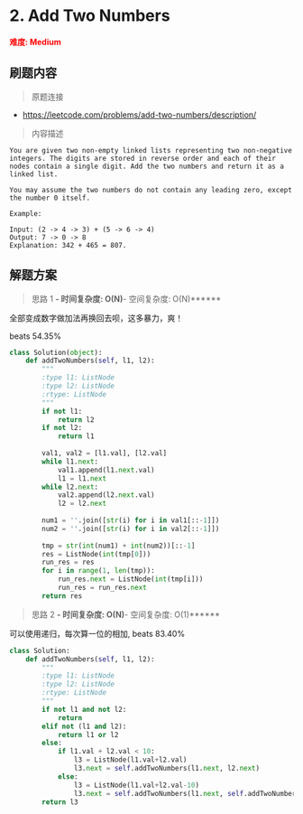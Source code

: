 #  2. Add Two Numbers
**<font color=red>难度: Medium</font>**

## 刷题内容

> 原题连接

* https://leetcode.com/problems/add-two-numbers/description/

> 内容描述

```
You are given two non-empty linked lists representing two non-negative integers. The digits are stored in reverse order and each of their nodes contain a single digit. Add the two numbers and return it as a linked list.

You may assume the two numbers do not contain any leading zero, except the number 0 itself.

Example:

Input: (2 -> 4 -> 3) + (5 -> 6 -> 4)
Output: 7 -> 0 -> 8
Explanation: 342 + 465 = 807.
```

## 解题方案

> 思路 1
******- 时间复杂度: O(N)******- 空间复杂度: O(N)******

全部变成数字做加法再换回去呗，这多暴力，爽！

beats 54.35%

```python
class Solution(object):
    def addTwoNumbers(self, l1, l2):
        """
        :type l1: ListNode
        :type l2: ListNode
        :rtype: ListNode
        """
        if not l1:
            return l2
        if not l2:
            return l1
        
        val1, val2 = [l1.val], [l2.val]
        while l1.next:
            val1.append(l1.next.val)
            l1 = l1.next
        while l2.next:
            val2.append(l2.next.val)
            l2 = l2.next
            
        num1 = ''.join([str(i) for i in val1[::-1]])
        num2 = ''.join([str(i) for i in val2[::-1]])
        
        tmp = str(int(num1) + int(num2))[::-1]
        res = ListNode(int(tmp[0]))
        run_res = res
        for i in range(1, len(tmp)):
            run_res.next = ListNode(int(tmp[i]))
            run_res = run_res.next
        return res
```
> 思路 2
******- 时间复杂度: O(N)******- 空间复杂度: O(1)******

可以使用递归，每次算一位的相加, beats 83.40%


```python
class Solution:
    def addTwoNumbers(self, l1, l2):
        """
        :type l1: ListNode
        :type l2: ListNode
        :rtype: ListNode
        """
        if not l1 and not l2:
            return 
        elif not (l1 and l2):
            return l1 or l2
        else:
            if l1.val + l2.val < 10:
                l3 = ListNode(l1.val+l2.val)
                l3.next = self.addTwoNumbers(l1.next, l2.next)
            else:
                l3 = ListNode(l1.val+l2.val-10)
                l3.next = self.addTwoNumbers(l1.next, self.addTwoNumbers(l2.next, ListNode(1)))
        return l3
```
